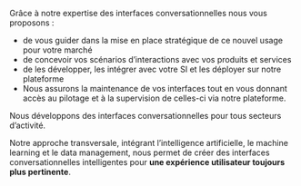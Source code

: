 Grâce à notre expertise des interfaces conversationnelles nous vous proposons :

 - de vous guider dans la mise en place stratégique de ce nouvel usage pour votre marché
 - de concevoir vos scénarios d’interactions avec vos produits et services
 - de les développer, les intégrer avec votre SI et les déployer sur notre plateforme
 - Nous assurons la maintenance de vos interfaces tout en vous donnant accès au pilotage et à la supervision de celles-ci via notre plateforme.

Nous développons des interfaces conversationnelles pour tous secteurs d’activité.

Notre approche transversale, intégrant l’intelligence artificielle, le machine learning et le data management, nous permet de créer des interfaces conversationnelles intelligentes pour **une expérience utilisateur toujours plus pertinente**.